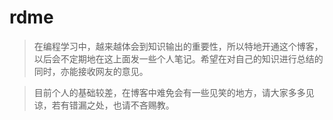 # rdme

> 在编程学习中，越来越体会到知识输出的重要性，所以特地开通这个博客，以后会不定期地在这上面发一些个人笔记。希望在对自己的知识进行总结的同时，亦能接收网友的意见。

> 目前个人的基础较差，在博客中难免会有一些见笑的地方，请大家多多见谅，若有错漏之处，也请不吝赐教。
